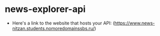 # news-explorer-api
- Here's a link to the website that hosts your API:
  (https://www.news-nitzan.students.nomoredomainssbs.ru/)
